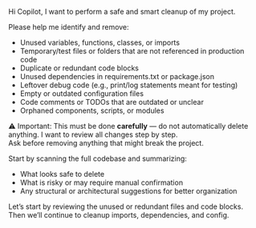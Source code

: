 Hi Copilot, I want to perform a safe and smart cleanup of my project.

Please help me identify and remove:
- Unused variables, functions, classes, or imports
- Temporary/test files or folders that are not referenced in production code
- Duplicate or redundant code blocks
- Unused dependencies in requirements.txt or package.json
- Leftover debug code (e.g., print/log statements meant for testing)
- Empty or outdated configuration files
- Code comments or TODOs that are outdated or unclear
- Orphaned components, scripts, or modules

⚠️ Important: This must be done **carefully** — do not automatically delete anything. I want to review all changes step by step.  
Ask before removing anything that might break the project.

Start by scanning the full codebase and summarizing:
- What looks safe to delete
- What is risky or may require manual confirmation
- Any structural or architectural suggestions for better organization

Let’s start by reviewing the unused or redundant files and code blocks. Then we’ll continue to cleanup imports, dependencies, and config.


